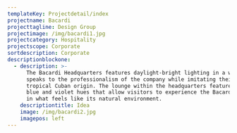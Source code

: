 ```yaml
---
templateKey: Projectdetail/index
projectname: Bacardi
projecttagline: Design Group
projectimage: /img/bacardi1.jpg
projectcategory: Hospitality
projectscope: Corporate
sortdescription: Corporate
descriptionblockone:
  - description: >-
      The Bacardi Headquarters features daylight-bright lighting in a way that
      speaks to the professionalism of the company while imitating their
      tropical Cuban origin. The lounge within the headquarters features cooler
      blue and violet hues that allow visitors to experience the Bacardi product
      in what feels like its natural environment.
    descriptiontitle: Idea
    image: /img/bacardi2.jpg
    imagepos: left
---
```


